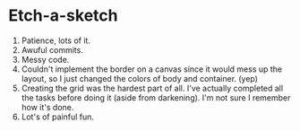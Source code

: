 # Etch-a-sketch

1. Patience, lots of it.
2. Awuful commits.
3. Messy code.
4. Couldn't implement the border on a canvas since it would mess up the layout, so I just changed the colors of body and container. (yep)
5. Creating the grid was the hardest part of all. I've actually completed all the tasks before doing it (aside from darkening). I'm not sure I remember how it's done.
6. Lot's of painful fun.
